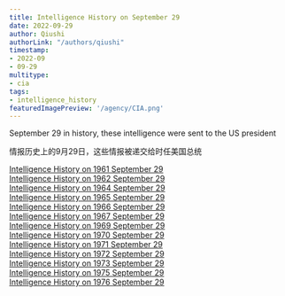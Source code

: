 ```yaml
---
title: Intelligence History on September 29
date: 2022-09-29
author: Qiushi 
authorLink: "/authors/qiushi"
timestamp: 
- 2022-09
- 09-29
multitype: 
- cia
tags: 
- intelligence_history
featuredImagePreview: '/agency/CIA.png'
---
```



September 29 in history, these intelligence were sent to the US president

情报历史上的9月29日，这些情报被递交给时任美国总统

<!--more-->







[Intelligence History on 1961 September 29](/dailybrief/1961-09-29)   
[Intelligence History on 1962 September 29](/dailybrief/1962-09-29)   
[Intelligence History on 1964 September 29](/dailybrief/1964-09-29)   
[Intelligence History on 1965 September 29](/dailybrief/1965-09-29)   
[Intelligence History on 1966 September 29](/dailybrief/1966-09-29)   
[Intelligence History on 1967 September 29](/dailybrief/1967-09-29)   
[Intelligence History on 1969 September 29](/dailybrief/1969-09-29)   
[Intelligence History on 1970 September 29](/dailybrief/1970-09-29)   
[Intelligence History on 1971 September 29](/dailybrief/1971-09-29)   
[Intelligence History on 1972 September 29](/dailybrief/1972-09-29)   
[Intelligence History on 1973 September 29](/dailybrief/1973-09-29)   
[Intelligence History on 1975 September 29](/dailybrief/1975-09-29)   
[Intelligence History on 1976 September 29](/dailybrief/1976-09-29)   
